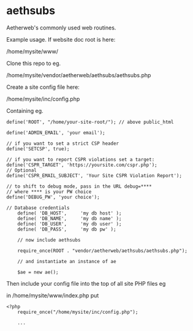 # aethsubs
Aetherweb's commonly used web routines.

Example usage. If website doc root is here:

/home/mysite/www/


Clone this repo to eg.

/home/mysite/vendor/aetherweb/aethsubs/aethsubs.php


Create a site config file here:

/home/mysite/inc/config.php

Containing eg.

	define('ROOT', "/home/your-site-root/"); // above public_html
	
	define('ADMIN_EMAIL', 'your email');

	// if you want to set a strict CSP header
	define('SETCSP', true);

	// if you want to report CSPR violations set a target:
	define('CSPR_TARGET', 'https://yoursite.com/cspr.php');
	// Optional
	define('CSPR_EMAIL_SUBJECT', 'Your Site CSPR Violation Report');

	// to shift to debug mode, pass in the URL debug=**** 
	// where **** is your PW choice
	define('DEBUG_PW', 'your choice');

	// Database credentials
        define( 'DB_HOST',     'my db host' );
        define( 'DB_NAME',     'my db name' );
        define( 'DB_USER',     'my db user' );
        define( 'DB_PASS',     'my db pw' );

        // now include aethsubs

        require_once(ROOT . "vendor/aetherweb/aethsubs/aethsubs.php");

        // and instantiate an instance of ae

        $ae = new ae();


Then include your config file into the top of all site PHP files eg

in /home/mysite/www/index.php put

    <?php
    	require_once("/home/mysite/inc/config.php");

    	...

